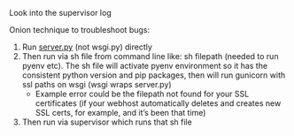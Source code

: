 
Look into the supervisor log

Onion technique to troubleshoot bugs:
1. Run [server.py](https://server.py "https://server.py") (not wsgi.py) directly
2. Then run via sh file from command line like: sh filepath (needed to run pyenv etc). The sh file will activate pyenv environment so it has the consistent python version and pip packages, then will run gunicorn with ssl paths on wsgi (wsgi wraps server.py)
	- Example error could be the filepath not found for your SSL certificates (if your webhost automatically deletes and creates new SSL certs, for example, and it’s been that time)
3. Then run via supervisor which runs that sh file